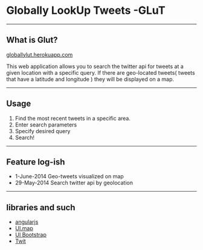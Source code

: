 # Globally LookUp Tweets -GLuT

----
## What is Glut?
[globallylut.herokuapp.com](http://globallylut.herokuapp.com)

This web application allows you to search the twitter api for tweets at a given location with a specific query. If there are geo-located tweets( tweets that have a latitude and longitude ) they will be displayed on a map.

----
## Usage
1. Find the most recent tweets in a specific area.
2. Enter search parameters
3. Specify desired query
4. Search!

----
## Feature log-ish
* 1-June-2014 Geo-tweets visualized on map
* 29-May-2014 Search twitter api by geolocation

----
## libraries and such
* [angularjs](https://angularjs.org/)
* [UI.map](http://angular-ui.github.io/ui-map/)
* [UI Bootstrap](http://angular-ui.github.io/bootstrap/)
* [Twit](https://www.npmjs.org/package/twit)
